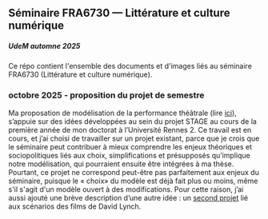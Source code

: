 ## Séminaire FRA6730 — Littérature et culture numérique
##### UdeM automne 2025

Ce répo contient l'ensemble des documents et d'images liés au séminaire FRA6730 (Littérature et culture numérique).

### octobre 2025 - proposition du projet de semestre

Ma proposation de modélisation de la performance théâtrale (lire [ici](performance-théâtre/projet-performance-pitch.md)), s’appuie sur des idées développées au sein du projet STAGE au cours de la première année de mon doctorat à l’Université Rennes 2. Ce travail est en cours, et j’ai choisi de travailler sur un projet existant, parce que je crois que le séminaire peut contribuer à mieux comprendre les enjeux théoriques et sociopolitiques liés aux choix, simplifications et présupposés qu’implique notre modélisation, qui pourraient ensuite être intégrées à ma thèse. Pourtant, ce projet ne correspond peut-être pas parfaitement aux enjeux du séminaire, puisque le « choix» du modèle est déjà fait plus ou moins, même s'il s'agit d'un modèle ouvert à des modifications. Pour cette raison, j’ai aussi ajouté une brève description d’une autre idée : un [second projet](lynch/projet-lynch-pitch.md) lié aux scénarios des films de David Lynch.
